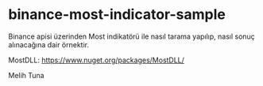 # binance-most-indicator-sample

Binance apisi üzerinden Most indikatörü ile nasıl tarama yapılıp, nasıl sonuç alınacağına dair örnektir.

MostDLL: https://www.nuget.org/packages/MostDLL/

Melih Tuna
